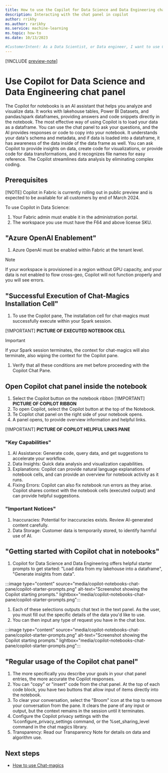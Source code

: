 ```yaml
---
title: How to use the Copilot for Data Science and Data Engineering chat panel (preview)
description: Interacting with the chat panel in copilot
author: rrikhy
ms.author: rarikhy
ms.service: machine-learning
ms.topic: how-to
ms.date: 10/13/2023

#CustomerIntent: As a Data Scientist, or Data engineer, I want to use Copilot for Data Science and Data Engineering to increase my productivity and help answer questions I have about my data to use with notebooks. 
---
```


[!INCLUDE [preview-note](../includes/feature-preview-note.md)]

# Use Copilot for Data Science and Data Engineering chat panel

The Copilot for notebooks is an AI assistant that helps you analyze and visualize data. It works with lakehouse tables, Power BI Datasets, and pandas/spark dataframes, providing answers and code snippets directly in the notebook. The most effective way of using Copilot is to load your data as a dataframe. You can use the chat panel to ask your questions, and the AI provides responses or code to copy into your notebook. It understands your data's schema and metadata, and if data is loaded into a dataframe, it has awareness of the data inside of the data frame as well. You can ask Copilot to provide insights on data, create code for visualizations, or provide code for data transformations, and it recognizes file names for easy reference. The Copilot streamlines data analysis by eliminating complex coding.

## Prerequisites

[!NOTE] Copilot in Fabric is currently rolling out in public preview and is expected to be available for all customers by end of March 2024. 

To use Copilot in Data Science:

1. Your Fabric admin must enable it in the administration portal.
1. The workspace you use must have the F64 and above license SKU.

## "Azure OpenAI Enablement"

1. Azure OpenAI must be enabled within Fabric at the tenant level.

> [!NOTE]
> If your workspace is provisioned in a region without GPU capacity, and your data is not enabled to flow cross-geo, Copilot will not function properly and you will see errors.

## "Successful Execution of Chat-Magics Installation Cell"

1. To use the Copilot pane, The installation cell for chat-magics must successfully execute within your Spark session.

[!IMPORTANT] **PICTURE OF EXECUTED NOTEBOOK CELL**

>[!IMPORTANT]
> If your Spark session terminates, the context for chat-magics will also terminate, also wiping the context for the Copilot pane.

1. Verify that all these conditions are met before proceeding with the Copilot Chat Pane.

## Open Copilot chat panel inside the notebook

1. Select the Copilot button on the notebook ribbon
[!IMPORTANT] **PICTURE OF COPILOT RIBBON**
1. To open Copilot, select the Copilot button at the top of the Notebook.
1. Te Copilot chat panel on the right side of your notebook opens.
1. A panel opens, to provide overview information and helpful links.

[!IMPORTANT] **PICTURE OF COPILOT HELPFUL LINKS PANE**

### "Key Capabilities"

1. AI Assistance: Generate code, query data, and get suggestions to accelerate your workflow.
1. Data Insights: Quick data analysis and visualization capabilities.
1. Explanations: Copilot can provide natural language explanations of notebook cells, and can provide an overview for notebook activity as it runs.
1. Fixing Errors: Copilot can also fix notebook run errors as they arise. Copilot shares context with the notebook cells (executed output) and can provide helpful suggestions.

### "Important Notices"

1. Inaccuracies: Potential for inaccuracies exists. Review AI-generated content carefully.
1. Data Storage: Customer data is temporarily stored, to identify harmful use of AI.

## "Getting started with Copilot chat in notebooks"

1. Copilot for Data Science and Data Engineering offers helpful starter prompts to get started: "Load data from my lakehouse into a dataframe", "Generate insights from data".

:::image type="content" source="media/copilot-notebooks-chat-pane/copilot-starter-prompts.png" alt-text="Screenshot showing the Copilot starting prompts." lightbox="media/copilot-notebooks-chat-pane/copilot-starter-prompts.png":::

1. Each of these selections outputs chat text in the text panel. As the user, you must fill out the specific details of the data you'd like to use.
1. You can then input any type of request you have in the chat box.

:::image type="content" source="media/copilot-notebooks-chat-pane/copilot-starter-prompts.png" alt-text="Screenshot showing the Copilot starting prompts." lightbox="media/copilot-notebooks-chat-pane/copilot-starter-prompts.png":::

## "Regular usage of the Copilot chat panel"

1. The more specifically you describe your goals in your chat panel entries, the more accurate the Copilot responses.
1. You can "copy" or "insert" code from the chat panel. At the top of each code block, you have two buttons that allow input of items directly into the notebook.
1. To clear your conversation, select the "Broom" icon at the top to remove your conversation from the pane. It clears the pane of any input or output, but the context remains in the session until it terminates.
1. Configure the Copilot privacy settings with the %configure_privacy_settings command, or the %set_sharing_level command in the chat magics library.
1. Transparency: Read our Transparency Note for details on data and algorithm use.

## Next steps

- [How to use Chat-magics](./copilot-notebooks-chat-magics.md)